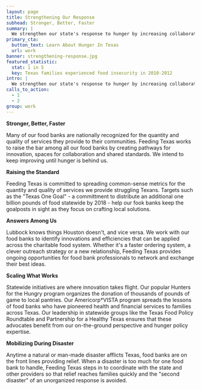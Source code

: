 ```yaml
---
layout: page
title: Strengthening Our Response
subhead: Stronger, Better, Faster
summary: |
  We strengthen our state's response to hunger by increasing collaboration among our partners, maintaining the standard of excellence among food banks and providing opportunities to duplicate and scale successful programs statewide.
primary_cta:
  button_text: Learn About Hunger In Texas
  url: work 
banner: strengthening-response.jpg
featured_statistic:
  stat: 1 in 5
  key: Texas families experienced food insecurity in 2010-2012
intro: |
  We strengthen our state's response to hunger by increasing collaboration among our partners, maintaining the standard of excellence among food banks and providing opportunities to duplicate and scale successful programs statewide.
calls_to_action:
  - 1
  - 2
group: work
---
```

**Stronger, Better, Faster**

Many of our food banks are nationally recognized  for the quantity and quality of services they provide to their communities. Feeding Texas works to raise the bar among all our food banks by creating pathways for innovation, spaces for collaboration and shared standards. We intend to keep improving until hunger is behind us.

**Raising the Standard**

Feeding Texas is committed to spreading common-sense metrics for the quantity and quality of services we provide struggling Texans. Targets such as the "Texas One Goal" - a committment to distribute an additional one billion pounds of food statewide by 2018 - help our fook banks keep the goalposts in sight as they focus on crafting local solutions.

**Answers Among Us**

Lubbock knows things Houston doesn't, and vice versa. We work with our food banks to identify innovations and efficiencies that can be applied across the charitable food system. Whether it's a faster ordering system, a clever outreach strategy or a new relationship, Feeding Texas provides ongoing opportunities for food bank professionals to network and exchange their best ideas. 

**Scaling What Works**

Statewide initiatives are where innovation takes flight. Our popular Hunters for the Hungry program organizes the donation of thousands of pounds of game to local pantries. Our Americorp*VISTA program spreads the lessons of food banks who have pioneered health and financial services to families across Texas. Our leadership in statewide groups like the Texas Food Policy Roundtable and Partnership for a Healthy Texas ensures that these advocates benefit from our on-the-ground perspective and hunger policy expertise. 

**Mobilizing During Disaster**

Anytime a natural or man-made disaster afflicts Texas, food banks are on the front lines providing relief. When a disaster is too much for one food bank to handle, Feeding Texas steps in to coordinate with the state and other providers so that relief reaches families quickly and the "second disaster" of an unorganized response is avoided. 
